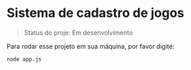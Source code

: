 # Sistema de cadastro de jogos

>Status do proje: Em desenvolvimento

Para rodar esse projeto em sua máquina, por favor digite:

```
node app.js
```
